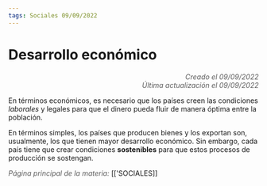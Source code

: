 ```yaml
---
tags: Sociales 09/09/2022
---
```


# Desarrollo económico
<div style="text-align: right; opacity: 0.7; font-style: italic;">Creado el 09/09/2022</div>
<div style="text-align: right; opacity: 0.7; font-style: italic;">Última actualización el 09/09/2022</div>

En términos económicos, es necesario que los países creen las condiciones *laborales* y legales para que el dinero pueda fluir de manera óptima entre la población.

En términos simples, los países que producen bienes y los exportan son, usualmente, los que tienen mayor desarrollo económico. Sin embargo, cada país tiene que crear condiciones **sostenibles** para que estos procesos de producción se sostengan.

<span style="opacity: 0.7; font-style: italic;">Página principal de la materia:</span> [['SOCIALES]]